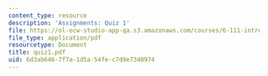 ```yaml
---
content_type: resource
description: 'Assignments: Quiz 1'
file: https://ol-ocw-studio-app-qa.s3.amazonaws.com/courses/6-111-introductory-digital-systems-laboratory-fall-2002/6d3ab6467f7a1d5a54fec7d9e7340974_quiz1.pdf
file_type: application/pdf
resourcetype: Document
title: quiz1.pdf
uid: 6d3ab646-7f7a-1d5a-54fe-c7d9e7340974
---
```


